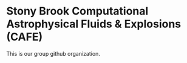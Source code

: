 # Stony Brook Computational Astrophysical Fluids & Explosions (CAFE)

This is our group github organization.
